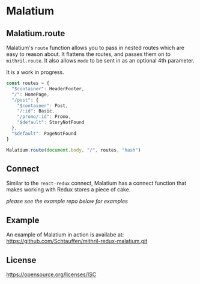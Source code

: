 # Malatium 

## Malatium.route 

Malatium's `route` function allows you to pass in nested routes which are easy to reason about.
It flattens the routes, and passes them on to `mithril.route`. It also allows `mode` to be sent
in as an optional 4th parameter.  

It is a work in progress.

```js
const routes = {
  "$container": HeaderFooter,
  "/": HomePage,
  "/post": {
    "$container": Post,
    "/:id": Basic,
    "/promo/:id": Promo,
    "$default": StoryNotFound
  },
  "$default": PageNotFound
}

Malatium.route(document.body, "/", routes, "hash")

```

## Connect

Similar to the `react-redux` connect, Malatium has a connect function that makes working with Redux stores a piece of cake.

_please see the example repo below for examples_

## Example

An example of Malatium in action is availabe at:  
https://github.com/Schtauffen/mithril-redux-malatium.git

## License

https://opensource.org/licenses/ISC

